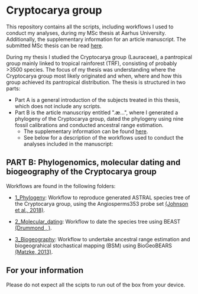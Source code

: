 # **Cryptocarya group**

This repository contains all the scripts, including workflows I used to conduct my analyses, during my MSc thesis at Aarhus University. Additionally, the supplementary information for an article manuscript. The submitted MSc thesis can be read [here]().

During my thesis I studied the Cryptocarya group (Lauraceae), a pantropical group mainly linked to tropical rainforest (TRF), consisting of probably >3500 species. The focus of my thesis was understanding where the Cryptocarya group most likely originated and when, where and how this group achieved its pantropical distribution.
The thesis is structured in two parts: 
- Part A is a general introduction of the subjects treated in this thesis, which does not include any scripts.
- Part B is the article manuscripy entitled ".æ...", where I generated a phylogeny of the Cryptocarya group, dated the phylogeny using nine fossil calibrations and conducted ancestral range estimation.
    - The supplementary information can be found [here]().
    - See below for a description of the workflows used to conduct the analyses included in the manuscript:

## **PART B: Phylogenomics, molecular dating and biogeography of the Cryptocarya group**

Workflows are found in the following folders:
     
- [1_Phylogeny](1_Phylogeny): Workflow to reproduce generated ASTRAL species tree of the Cryptocarya group, using the Angiosperms353 probe set [(Johnson et al., 2018)]().
     
- [2_Molecular_dating](2_Molecular_dating): Workflow to date the species tree using BEAST [(Drummond , )]().
      
- [3_Biogeography](3_Biogeography): Workflow to undertake ancestral range estimation and biogeograhical stochastical mapping (BSM) using BioGeoBEARS [(Matzke, 2013)]().

## For your information

Please do not expect all the scipts to run out of the box from your device.

